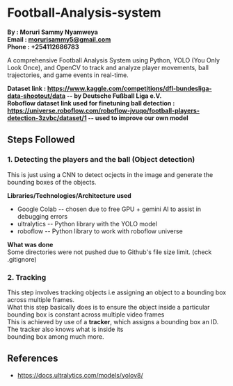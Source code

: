 # Football-Analysis-system

**By : Moruri Sammy Nyamweya**\
**Email : morurisammy5@gmail.com**\
**Phone : +254112686783**

A comprehensive Football Analysis System using Python, YOLO (You Only Look Once), and OpenCV to track and analyze player movements, ball trajectories, and game events in real-time.

**Dataset link : https://www.kaggle.com/competitions/dfl-bundesliga-data-shootout/data -- by Deutsche Fußball Liga e.V.** \
**Roboflow dataset link used for finetuning ball detection : https://universe.roboflow.com/roboflow-jvuqo/football-players-detection-3zvbc/dataset/1 -- used to improve our own model**

## Steps Followed

### 1. Detecting the players and the ball (Object detection)

This is just using a CNN to detect ocjects in the image and generate the bounding boxes of the objects.

**Libraries/Technologies/Architecture used**

- Google Colab -- chosen due to free GPU + gemini AI to assist in debugging errors
- ultralytics -- Python library with the YOLO model
- roboflow -- Python library to work with roboflow universe

**What was done** \
Some directories were not pushed due to Github's file size limit. (check .gitignore)

### 2. Tracking

This step involves tracking objects i.e assigning an object to a bounding box across multiple frames.\
What this step basically does is to ensure the object inside a particular bounding box is constant across multiple video frames\
This is achieved by use of a **tracker**, which assigns a bounding box an ID. The tracker also knows what is inside its\
bounding box among much more.

## References

- https://docs.ultralytics.com/models/yolov8/
